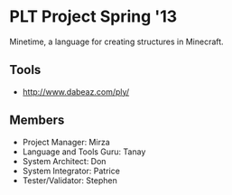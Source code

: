 PLT Project Spring '13
======================

Minetime, a language for creating structures in Minecraft.

Tools
-----
* http://www.dabeaz.com/ply/

Members
-------
* Project Manager:            Mirza
* Language and Tools Guru:    Tanay
* System Architect:           Don
* System Integrator:          Patrice
* Tester/Validator:           Stephen
